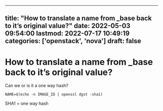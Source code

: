 
---
title: "How to translate a name from _base back to it’s original value?"
date: 2022-05-03 09:54:00
lastmod: 2022-07-17 10:49:19
categories: ['openstack', 'nova']
draft: false
---


# How to translate a name from _base back to it’s original value?
Can we or is it a one way hash?

```
NAME=$(echo -n IMAGE_ID | openssl dgst -sha1)
```

SHA1 = one way hash

<!-- #public #openstack #nova -->

<!-- {BearID:981AA2D7-E68B-4D45-BE6E-E3059841C1BA-21964-000023CCDBF53421} -->
